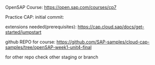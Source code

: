 OpenSAP Course: https://open.sap.com/courses/cp7

Practice CAP: initial commit:

extensions needed(prerequisites):
https://cap.cloud.sap/docs/get-started/jumpstart

github REPO for course:
https://github.com/SAP-samples/cloud-cap-samples/tree/openSAP-week1-unit4-final

for other repo check other staging or branch
